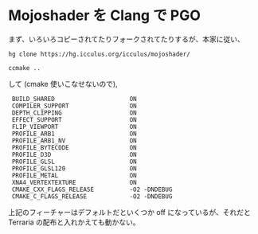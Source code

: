 # Mojoshader を Clang で PGO

まず、いろいろコピーされてたりフォークされてたりするが、本家に従い、

```
hg clone https://hg.icculus.org/icculus/mojoshader/ 
```

```
ccmake ..
```

して (cmake 使いこなせないので),

```
 BUILD_SHARED                     ON
 COMPILER_SUPPORT                 ON
 DEPTH_CLIPPING                   ON
 EFFECT_SUPPORT                   ON
 FLIP_VIEWPORT                    ON
 PROFILE_ARB1                     ON
 PROFILE_ARB1_NV                  ON
 PROFILE_BYTECODE                 ON
 PROFILE_D3D                      ON
 PROFILE_GLSL                     ON
 PROFILE_GLSL120                  ON
 PROFILE_METAL                    ON 
 XNA4_VERTEXTEXTURE               ON
 CMAKE_CXX_FLAGS_RELEASE          -O2 -DNDEBUG
 CMAKE_C_FLAGS_RELEASE            -O2 -DNDEBUG
```

上記のフィーチャーはデフォルトだといくつか off になっているが、それだと Terraria
の配布と入れかえても動かない。


<!-- vim: set tw=90 filetype=markdown : -->
